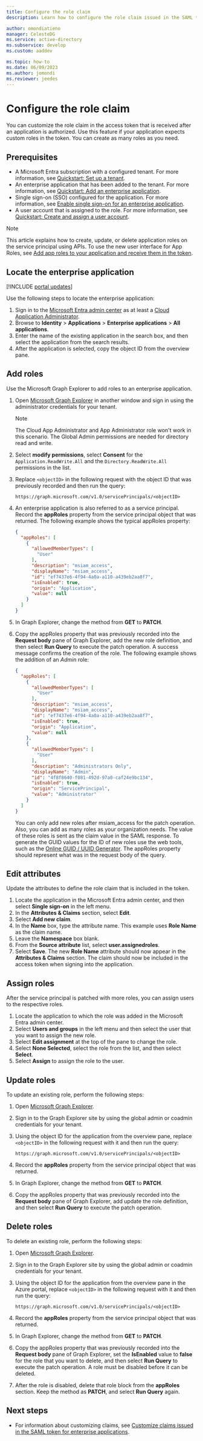 ```yaml
---
title: Configure the role claim
description: Learn how to configure the role claim issued in the SAML token for enterprise applications in Microsoft Entra ID.

author: omondiatieno
manager: CelesteDG
ms.service: active-directory
ms.subservice: develop
ms.custom: aaddev 

ms.topic: how-to
ms.date: 06/09/2023
ms.author: jomondi
ms.reviewer: jeedes
---
```


# Configure the role claim

You can customize the role claim in the access token that is received after an application is authorized. Use this feature if your application expects custom roles in the token. You can create as many roles as you need.

## Prerequisites

- A Microsoft Entra subscription with a configured tenant. For more information, see [Quickstart: Set up a tenant](quickstart-create-new-tenant.md).
- An enterprise application that has been added to the tenant. For more information, see [Quickstart: Add an enterprise application](~/identity/enterprise-apps/add-application-portal.md).
- Single sign-on (SSO) configured for the application. For more information, see [Enable single sign-on for an enterprise application](~/identity/enterprise-apps/add-application-portal-setup-sso.md).
- A user account that is assigned to the role. For more information, see [Quickstart: Create and assign a user account](~/identity/enterprise-apps/add-application-portal-assign-users.md).

> [!NOTE]
> This article explains how to create, update, or delete application roles on the service principal using APIs. To use the new user interface for App Roles, see [Add app roles to your application and receive them in the token](./howto-add-app-roles-in-apps.md).

## Locate the enterprise application

[!INCLUDE [portal updates](~/includes/portal-update.md)]

Use the following steps to locate the enterprise application:

1. Sign in to the [Microsoft Entra admin center](https://entra.microsoft.com) as at least a [Cloud Application Administrator](~/identity/role-based-access-control/permissions-reference.md#cloud-application-administrator). 
1. Browse to **Identity** > **Applications** > **Enterprise applications** > **All applications**.
1. Enter the name of the existing application in the search box, and then select the application from the search results.
1. After the application is selected, copy the object ID from the overview pane.

## Add roles

Use the Microsoft Graph Explorer to add roles to an enterprise application.

1. Open [Microsoft Graph Explorer](https://developer.microsoft.com/graph/graph-explorer) in another window and sign in using the administrator credentials for your tenant.

    > [!NOTE]
    > The Cloud App Administrator and App Administrator role won't work in this scenario. The Global Admin permissions are needed for directory read and write.

1. Select **modify permissions**, select **Consent** for the `Application.ReadWrite.All` and the `Directory.ReadWrite.All` permissions in the list.
1. Replace `<objectID>` in the following request with the object ID that was previously recorded and then run the query:

    `https://graph.microsoft.com/v1.0/servicePrincipals/<objectID>`

1. An enterprise application is also referred to as a service principal. Record the **appRoles** property from the service principal object that was returned. The following example shows the typical appRoles property:

    ```json
    {
      "appRoles": [
        {
          "allowedMemberTypes": [
            "User"
          ],
          "description": "msiam_access",
          "displayName": "msiam_access",
          "id": "ef7437e6-4f94-4a0a-a110-a439eb2aa8f7",
          "isEnabled": true,
          "origin": "Application",
          "value": null
        }
      ]
    }
    ```

1. In Graph Explorer, change the method from **GET** to **PATCH**.
1. Copy the appRoles property that was previously recorded into the **Request body** pane of Graph Explorer, add the new role definition, and then select **Run Query** to execute the patch operation. A success message confirms the creation of the role. The following example shows the addition of an *Admin* role:

    ```json
    {
      "appRoles": [
        {
          "allowedMemberTypes": [
            "User"
          ],
          "description": "msiam_access",
          "displayName": "msiam_access",
          "id": "ef7437e6-4f94-4a0a-a110-a439eb2aa8f7",
          "isEnabled": true,
          "origin": "Application",
          "value": null
        },
        {
          "allowedMemberTypes": [
            "User"
          ],
          "description": "Administrators Only",
          "displayName": "Admin",
          "id": "4f8f8640-f081-492d-97a0-caf24e9bc134",
          "isEnabled": true,
          "origin": "ServicePrincipal",
          "value": "Administrator"
        }
      ]
    }
    ```

    You can only add new roles after msiam_access for the patch operation. Also, you can add as many roles as your organization needs. The value of these roles is sent as the claim value in the SAML response. To generate the GUID values for the ID of new roles use the web tools, such as the [Online GUID / UUID Generator](https://www.guidgenerator.com/). The appRoles property should represent what was in the request body of the query.

## Edit attributes

Update the attributes to define the role claim that is included in the token.

1. Locate the application in the Microsoft Entra admin center, and then select **Single sign-on** in the left menu.
1. In the **Attributes & Claims** section, select **Edit**.
1. Select **Add new claim**.
1. In the **Name** box, type the attribute name. This example uses **Role Name** as the claim name.
1. Leave the **Namespace** box blank.
1. From the **Source attribute** list, select **user.assignedroles**.
1. Select **Save**. The new **Role Name** attribute should now appear in the **Attributes & Claims** section. The claim should now be included in the access token when signing into the application.

## Assign roles

After the service principal is patched with more roles, you can assign users to the respective roles.

1. Locate the application to which the role was added in the Microsoft Entra admin center.
1. Select **Users and groups** in the left menu and then select the user that you want to assign the new role.
1. Select **Edit assignment** at the top of the pane to change the role.
1. Select **None Selected**, select the role from the list, and then select **Select**.
1. Select **Assign** to assign the role to the user.

## Update roles

To update an existing role, perform the following steps:

1. Open [Microsoft Graph Explorer](https://developer.microsoft.com/graph/graph-explorer).
1. Sign in to the Graph Explorer site by using the global admin or coadmin credentials for your tenant.
1. Using the object ID for the application from the overview pane, replace `<objectID>` in the following request with it and then run the query:

    `https://graph.microsoft.com/v1.0/servicePrincipals/<objectID>`

1. Record the **appRoles** property from the service principal object that was returned.
1. In Graph Explorer, change the method from **GET** to **PATCH**.
1. Copy the appRoles property that was previously recorded into the **Request body** pane of Graph Explorer, add update the role definition, and then select **Run Query** to execute the patch operation.

## Delete roles

To delete an existing role, perform the following steps:

1. Open [Microsoft Graph Explorer](https://developer.microsoft.com/graph/graph-explorer).
1. Sign in to the Graph Explorer site by using the global admin or coadmin credentials for your tenant.
1. Using the object ID for the application from the overview pane in the Azure portal, replace `<objectID>` in the following request with it and then run the query:

    `https://graph.microsoft.com/v1.0/servicePrincipals/<objectID>`

1. Record the **appRoles** property from the service principal object that was returned.
1. In Graph Explorer, change the method from **GET** to **PATCH**.
1. Copy the appRoles property that was previously recorded into the **Request body** pane of Graph Explorer, set the **IsEnabled** value to **false** for the role that you want to delete, and then select **Run Query** to execute the patch operation. A role must be disabled before it can be deleted.
1. After the role is disabled, delete that role block from the **appRoles** section. Keep the method as **PATCH**, and select **Run Query** again.

## Next steps

- For information about customizing claims, see [Customize claims issued in the SAML token for enterprise applications](saml-claims-customization.md).
